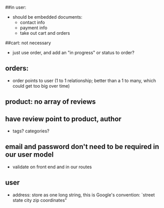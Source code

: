 ##in user:
* should be embedded documents:
  * contact info
  * payment info
  * take out cart and orders

##cart: not necessary
* just use order, and add an "in progress" or status to order?

## orders:
* order points to user (1 to 1 relationship; better than a 1 to many, which could get too big over time)

## product: no array of reviews
## have review point to product, author
* tags? categories?

## email and password don't need to be required in our user model
  * validate on front end and in our routes

## user
* address: store as one long string, this is Google's convention:
      `street state city zip coordinates"

